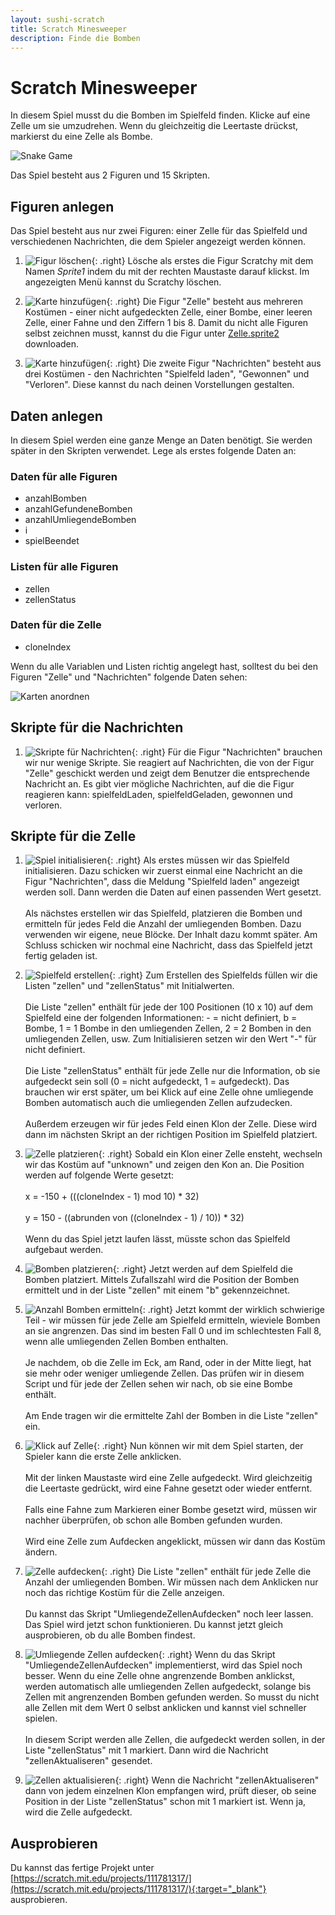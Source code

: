 ```yaml
---
layout: sushi-scratch
title: Scratch Minesweeper
description: Finde die Bomben
---
```


# Scratch Minesweeper

In diesem Spiel musst du die Bomben im Spielfeld finden. Klicke auf eine Zelle um sie umzudrehen. Wenn du gleichzeitig die Leertaste drückst, markierst du eine Zelle als Bombe.

<p class="center"><img alt="Snake Game" src="scratch-minesweeper/minesweeper-game.png" /></p>

Das Spiel besteht aus 2 Figuren und 15 Skripten.

## Figuren anlegen

Das Spiel besteht aus nur zwei Figuren: einer Zelle für das Spielfeld und verschiedenen Nachrichten, die dem Spieler angezeigt werden können.

1. ![Figur löschen](scratch-minesweeper/figur-loeschen.png){: .right}
Lösche als erstes die Figur Scratchy mit dem Namen *Sprite1* indem du mit der rechten Maustaste darauf klickst. 
Im angezeigten Menü kannst du Scratchy löschen.

2. ![Karte hinzufügen](scratch-minesweeper/figur-zelle.png){: .right}
Die Figur "Zelle" besteht aus mehreren Kostümen - einer nicht aufgedeckten Zelle, einer Bombe, einer leeren Zelle, einer Fahne und den Ziffern 1 bis 8. 
Damit du nicht alle Figuren selbst zeichnen musst, kannst du die Figur unter <a href="scratch-minesweeper/Zelle.sprite2">Zelle.sprite2</a> downloaden.

3. ![Karte hinzufügen](scratch-minesweeper/figur-nachrichten.png){: .right}
Die zweite Figur "Nachrichten" besteht aus drei Kostümen - den Nachrichten "Spielfeld laden", "Gewonnen" und "Verloren". Diese kannst du nach deinen Vorstellungen gestalten.

## Daten anlegen

In diesem Spiel werden eine ganze Menge an Daten benötigt. Sie werden später in den Skripten verwendet. Lege als erstes folgende Daten an:

### Daten für alle Figuren

* anzahlBomben
* anzahlGefundeneBomben
* anzahlUmliegendeBomben
* i
* spielBeendet

### Listen für alle Figuren

* zellen
* zellenStatus

### Daten für die Zelle

* cloneIndex

Wenn du alle Variablen und Listen richtig angelegt hast, solltest du bei den Figuren "Zelle" und "Nachrichten" folgende Daten sehen:

![Karten anordnen](scratch-minesweeper/daten.png)

## Skripte für die Nachrichten

1. ![Skripte für Nachrichten](scratch-minesweeper/nachrichten.png){: .right}
Für die Figur "Nachrichten" brauchen wir nur wenige Skripte. Sie reagiert auf Nachrichten, 
die von der Figur "Zelle" geschickt werden und zeigt dem Benutzer die entsprechende Nachricht an. 
Es gibt vier mögliche Nachrichten, auf die die Figur reagieren kann: spielfeldLaden, spielfeldGeladen, gewonnen und verloren.

## Skripte für die Zelle

1. ![Spiel initialisieren](scratch-minesweeper/initialisieren.png){: .right}
Als erstes müssen wir das Spielfeld initialisieren. Dazu schicken wir zuerst einmal eine Nachricht an die Figur "Nachrichten", 
dass die Meldung "Spielfeld laden" angezeigt werden soll. Dann werden die Daten auf einen passenden Wert gesetzt. 
<br/><br/>Als nächstes erstellen wir das Spielfeld, platzieren die Bomben und ermitteln für jedes Feld die Anzahl der umliegenden Bomben. 
Dazu verwenden wir eigene, neue Blöcke. Der Inhalt dazu kommt später. Am Schluss schicken wir nochmal eine Nachricht, dass das Spielfeld jetzt fertig geladen ist.

1. ![Spielfeld erstellen](scratch-minesweeper/spielfeld-erstellen.png){: .right}
Zum Erstellen des Spielfelds füllen wir die Listen "zellen" und "zellenStatus" mit Initialwerten.
<br/><br/>Die Liste "zellen" enthält für jede der 100 Positionen (10 x 10) auf dem Spielfeld eine der folgenden Informationen: - = nicht definiert, b = Bombe, 1 = 1 Bombe in den umliegenden Zellen, 
2 = 2 Bomben in den umliegenden Zellen, usw. Zum Initialisieren setzen wir den Wert "-" für nicht definiert.
<br/><br/>Die Liste "zellenStatus" enthält für jede Zelle nur die Information, ob sie aufgedeckt sein soll (0 = nicht aufgedeckt, 1 = aufgedeckt). Das brauchen wir erst später, um bei Klick auf eine Zelle ohne umliegende Bomben automatisch auch die umliegenden Zellen aufzudecken.
<br/><br/>Außerdem erzeugen wir für jedes Feld einen Klon der Zelle. Diese wird dann im nächsten Skript an der richtigen Position im Spielfeld platziert.

1. ![Zelle platzieren](scratch-minesweeper/zelle-platzieren.png){: .right}
Sobald ein Klon einer Zelle ensteht, wechseln wir das Kostüm auf "unknown" und zeigen den Kon an. 
Die Position werden auf folgende Werte gesetzt: 
<br/><br/>x = -150 + (((cloneIndex - 1) mod 10) * 32)
<br/><br/>y = 150 - ((abrunden von ((cloneIndex - 1) / 10)) * 32)
<br/><br/>Wenn du das Spiel jetzt laufen lässt, müsste schon das Spielfeld aufgebaut werden.

1. ![Bomben platzieren](scratch-minesweeper/bomben-platzieren.png){: .right}
Jetzt werden auf dem Spielfeld die Bomben platziert. Mittels Zufallszahl wird die Position 
der Bomben ermittelt und in der Liste "zellen" mit einem "b" gekennzeichnet.

1. ![Anzahl Bomben ermitteln](scratch-minesweeper/anzahl-bomben-ermitteln.png){: .right}
Jetzt kommt der wirklich schwierige Teil - wir müssen für jede Zelle am Spielfeld ermitteln, wieviele Bomben an sie angrenzen. 
Das sind im besten Fall 0 und im schlechtesten Fall 8, wenn alle umliegenden Zellen Bomben enthalten.
<br/><br/>Je nachdem, ob die Zelle im Eck, am Rand, oder in der Mitte liegt, hat sie mehr oder weniger umliegende Zellen. 
Das prüfen wir in diesem Script und für jede der Zellen sehen wir nach, ob sie eine Bombe enthält.
<br/><br/>Am Ende tragen wir die ermittelte Zahl der Bomben in die Liste "zellen" ein.

1. ![Klick auf Zelle](scratch-minesweeper/klick-auf-zelle.png){: .right}
Nun können wir mit dem Spiel starten, der Spieler kann die erste Zelle anklicken.
<br/><br/>Mit der linken Maustaste wird eine Zelle aufgedeckt. Wird gleichzeitig die Leertaste gedrückt, 
wird eine Fahne gesetzt oder wieder entfernt.
<br/><br/>Falls eine Fahne zum Markieren einer Bombe gesetzt wird, müssen wir nachher überprüfen, 
ob schon alle Bomben gefunden wurden.
<br/><br/>Wird eine Zelle zum Aufdecken angeklickt, müssen wir dann das Kostüm ändern.

1. ![Zelle aufdecken](scratch-minesweeper/zelle-aufdecken.png){: .right}
Die Liste "zellen" enthält für jede Zelle die Anzahl der umliegenden Bomben. Wir müssen nach dem Anklicken nur noch das richtige Kostüm für die Zelle anzeigen.
<br/><br/>Du kannst das Skript "UmliegendeZellenAufdecken" noch leer lassen. Das Spiel wird jetzt schon funktionieren. Du kannst jetzt gleich ausprobieren, ob du alle Bomben findest.

1. ![Umliegende Zellen aufdecken](scratch-minesweeper/umliegende-zellen-aufdecken.png){: .right}
Wenn du das Skript "UmliegendeZellenAufdecken" implementierst, wird das Spiel noch besser. Wenn du eine 
Zelle ohne angrenzende Bomben anklickst, werden automatisch alle umliegenden Zellen aufgedeckt, solange bis Zellen mit angrenzenden Bomben gefunden werden. 
So musst du nicht alle Zellen mit dem Wert 0 selbst anklicken und kannst viel schneller spielen.
<br/><br/>In diesem Script werden alle Zellen, die aufgedeckt werden sollen, in der Liste "zellenStatus" mit 1 markiert. Dann wird die Nachricht "zellenAktualiseren" gesendet.

1. ![Zellen aktualisieren](scratch-minesweeper/zellen-aktualisieren.png){: .right}
Wenn die Nachricht "zellenAktualiseren" dann von jedem einzelnen Klon empfangen wird, prüft dieser, ob seine Position 
in der Liste "zellenStatus" schon mit 1 markiert ist. Wenn ja, wird die Zelle aufgedeckt.

## Ausprobieren

Du kannst das fertige Projekt unter [https://scratch.mit.edu/projects/111781317/](https://scratch.mit.edu/projects/111781317/){:target="_blank"} ausprobieren.